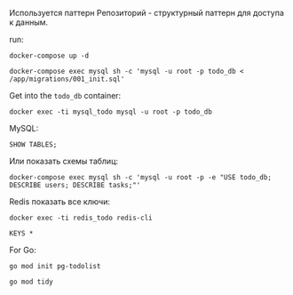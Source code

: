 Используется паттерн Репозиторий - структурный паттерн для доступа к данным.



run: 

`docker-compose up -d`

`docker-compose exec mysql sh -c 'mysql -u root -p todo_db < /app/migrations/001_init.sql'`

Get into the `todo_db` container:

`docker exec -ti mysql_todo mysql -u root -p todo_db`

MySQL:

`SHOW TABLES;`

Или показать схемы таблиц:

`docker-compose exec mysql sh -c 'mysql -u root -p -e "USE todo_db; DESCRIBE users; DESCRIBE tasks;"'`

Redis показать все ключи:

`docker exec -ti redis_todo redis-cli`

`KEYS *`

For Go:

`go mod init pg-todolist`

`go mod tidy`
